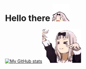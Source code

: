 # Hello there ![chika][1]

[![My GitHub stats][3]](https://github.com/ya-makariy)![chikaf][2]

[1]: ./resources/chika.gif
[2]: ./resources/chika-fujiwara-chika.gif
[3]: https://github-readme-stats.vercel.app/api?username=ya-makariy&bg_color=0d1117&title_color=e998eb&text_color=fff&icon_color=ffffd2